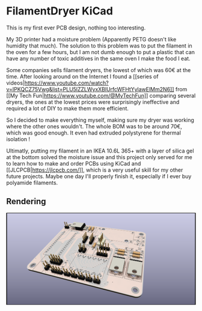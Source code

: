 # FilamentDryer KiCad

This is my first ever PCB design, nothing too interesting.

My 3D printer had a moisture problem (Apparently PETG doesn't like humidity that much). The solution to this problem was to put the filament in the oven for a few hours, but I am not dumb enough to put a plastic that can have any number of toxic additives in the same oven I make the food I eat.

Some companies sells filament dryers, the lowest of which was 60€ at the time. After looking around on the Internet I found a [[series of videos|https://www.youtube.com/watch?v=IPKQCZ75Vwg&list=PLU5lZZLWyxXBlUrfcWFHtYylawElMm2N6]] from [[My Tech Fun|https://www.youtube.com/@MyTechFun]] comparing several dryers, the ones at the lowest prices were surprisingly ineffective and required a lot of DIY to make them more efficient.

So I decided to make everything myself, making sure my dryer was working where the other ones wouldn't. The whole BOM was to be around 70€, which was good enough. It even had extruded polystyrene for thermal isolation !

Ultimatly, putting my filament in an IKEA 10.6L 365+ with a layer of silica gel at the bottom solved the moisture issue and this project only served for me to learn how to make and order PCBs using KiCad and [[JLCPCB|https://jlcpcb.com/]], which is a very useful skill for my other future projects. Maybe one day I'll properly finish it, especially if I ever buy polyamide filaments.

## Rendering

![Little rendering](FilamentDryer.png)

